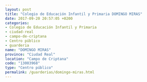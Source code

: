 ```yaml
---
layout: post
title: "Colegio de Educación Infantil y Primaria DOMINGO MIRAS"
date: 2017-09-20 20:57:05 +0200
categories:
- Colegio de Educación Infantil y Primaria
- ciudad-real
- campo-de-criptana
- Centro público
- guarderia
name: "DOMINGO MIRAS"
province: "Ciudad Real"
location: "Campo de Criptana"
code: "13003968"
type: "Centro público"
permalink: /guarderias/domingo-miras.html
---
```

